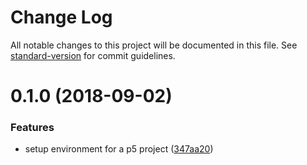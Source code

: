 # Change Log

All notable changes to this project will be documented in this file. See [standard-version](https://github.com/conventional-changelog/standard-version) for commit guidelines.

<a name="0.1.0"></a>
# 0.1.0 (2018-09-02)


### Features

* setup environment for a p5 project ([347aa20](https://github.com/hsiao19/oil-drop-animation/commit/347aa20))
